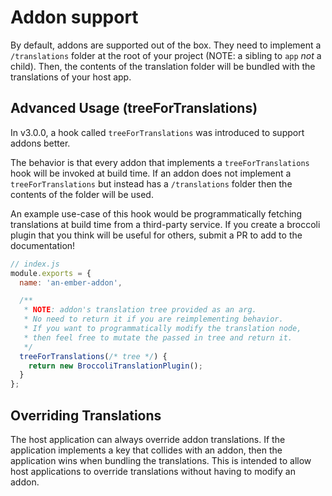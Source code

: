 # Addon support

By default, addons are supported out of the box. They need to implement a `/translations` folder at the root of your project (NOTE: a sibling to `app` _not_ a child). Then, the contents of the translation folder will be bundled with the translations of your host app.


## Advanced Usage (treeForTranslations)

In v3.0.0, a hook called `treeForTranslations` was introduced to support addons better.

The behavior is that every addon that implements a `treeForTranslations` hook will be invoked at build time. If an addon does not implement a `treeForTranslations` but instead has a `/translations` folder then the contents of the folder will be used.

An example use-case of this hook would be programmatically fetching translations at build time from a third-party service. If you create a broccoli plugin that you think will be useful for others, submit a PR to add to the documentation!

```js
// index.js
module.exports = {
  name: 'an-ember-addon',

  /**
   * NOTE: addon's translation tree provided as an arg.
   * No need to return it if you are reimplementing behavior.
   * If you want to programmatically modify the translation node,
   * then feel free to mutate the passed in tree and return it.
   */
  treeForTranslations(/* tree */) {
    return new BroccoliTranslationPlugin();
  }
};
```


## Overriding Translations

The host application can always override addon translations. If the application implements a key that collides with an addon, then the application wins when bundling the translations. This is intended to allow host applications to override translations without having to modify an addon.